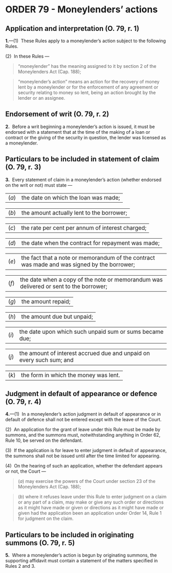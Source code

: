 # ORDER 79 - Moneylenders&#x2019; actions

## Application and interpretation (O. 79, r. 1)

**1.**—(1)  These Rules apply to a moneylender’s action subject to the following Rules.



(2)  In these Rules —

>“moneylender” has the meaning assigned to it by section 2 of the Moneylenders Act (Cap. 188);

>“moneylender’s action” means an action for the recovery of money lent by a moneylender or for the enforcement of any agreement or security relating to money so lent, being an action brought by the lender or an assignee.

## Endorsement of writ (O. 79, r. 2)

**2.**  Before a writ beginning a moneylender’s action is issued, it must be endorsed with a statement that at the time of the making of a loan or contract or the giving of the security in question, the lender was licensed as a moneylender.

## Particulars to be included in statement of claim (O. 79, r. 3)

**3.**  Every statement of claim in a moneylender’s action (whether endorsed on the writ or not) must state —

<table class="p1_1" style="font-size:13pt" width="100%"><tbody><tr><td class="p1No">(<em>a</em>)</td><td class="pTxt">the date on which the loan was made;</td></tr></tbody></table>

<table class="p1_1" style="font-size:13pt" width="100%"><tbody><tr><td class="p1No">(<em>b</em>)</td><td class="pTxt">the amount actually lent to the borrower;</td></tr></tbody></table>

<table class="p1_1" style="font-size:13pt" width="100%"><tbody><tr><td class="p1No">(<em>c</em>)</td><td class="pTxt">the rate per cent per annum of interest charged;</td></tr></tbody></table>

<table class="p1_1" style="font-size:13pt" width="100%"><tbody><tr><td class="p1No">(<em>d</em>)</td><td class="pTxt">the date when the contract for repayment was made;</td></tr></tbody></table>

<table class="p1_1" style="font-size:13pt" width="100%"><tbody><tr><td class="p1No">(<em>e</em>)</td><td class="pTxt">the fact that a note or memorandum of the contract was made and was signed by the borrower;</td></tr></tbody></table>

<table class="p1_1" style="font-size:13pt" width="100%"><tbody><tr><td class="p1No">(<em>f</em>)</td><td class="pTxt">the date when a copy of the note or memorandum was delivered or sent to the borrower;</td></tr></tbody></table>

<table class="p1_1" style="font-size:13pt" width="100%"><tbody><tr><td class="p1No">(<em>g</em>)</td><td class="pTxt">the amount repaid;</td></tr></tbody></table>

<table class="p1_1" style="font-size:13pt" width="100%"><tbody><tr><td class="p1No">(<em>h</em>)</td><td class="pTxt">the amount due but unpaid;</td></tr></tbody></table>

<table class="p1_1" style="font-size:13pt" width="100%"><tbody><tr><td class="p1No">(<em>i</em>)</td><td class="pTxt">the date upon which such unpaid sum or sums became due;</td></tr></tbody></table>

<table class="p1_1" style="font-size:13pt" width="100%"><tbody><tr><td class="p1No">(<em>j</em>)</td><td class="pTxt">the amount of interest accrued due and unpaid on every such sum; and</td></tr></tbody></table>

<table class="p1_1" style="font-size:13pt" width="100%"><tbody><tr><td class="p1No">(<em>k</em>)</td><td class="pTxt">the form in which the money was lent.</td></tr></tbody></table>

## Judgment in default of appearance or defence (O. 79, r. 4)

**4.**—(1)  In a moneylender’s action judgment in default of appearance or in default of defence shall not be entered except with the leave of the Court.



(2)  An application for the grant of leave under this Rule must be made by summons, and the summons must, notwithstanding anything in Order 62, Rule 10, be served on the defendant.



(3)  If the application is for leave to enter judgment in default of appearance, the summons shall not be issued until after the time limited for appearing.



(4)  On the hearing of such an application, whether the defendant appears or not, the Court —

>(_a_) may exercise the powers of the Court under section 23 of the Moneylenders Act (Cap. 188);

>(_b_) where it refuses leave under this Rule to enter judgment on a claim or any part of a claim, may make or give any such order or directions as it might have made or given or directions as it might have made or given had the application been an application under Order 14, Rule 1 for judgment on the claim.

## Particulars to be included in originating summons (O. 79, r. 5)

**5.**  Where a moneylender’s action is begun by originating summons, the supporting affidavit must contain a statement of the matters specified in Rules 2 and 3.
